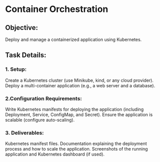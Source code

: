 # Container Orchestration

## Objective:
Deploy and manage a containerized application using Kubernetes.

## Task Details:

### 1. Setup:

Create a Kubernetes cluster (use Minikube, kind, or any cloud provider).
Deploy a multi-container application (e.g., a web server and a database).

### 2.Configuration Requirements:

Write Kubernetes manifests for deploying the application (including Deployment, Service, ConfigMap, and Secret).
Ensure the application is scalable (configure auto-scaling).

### 3. Deliverables:

Kubernetes manifest files.
Documentation explaining the deployment process and how to scale the application.
Screenshots of the running application and Kubernetes dashboard (if used).